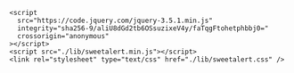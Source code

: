 <!-- Sweet Alert c40-->
    <script
      src="https://code.jquery.com/jquery-3.5.1.min.js"
      integrity="sha256-9/aliU8dGd2tb6OSsuzixeV4y/faTqgFtohetphbbj0="
      crossorigin="anonymous"
    ></script>
    <script src="./lib/sweetalert.min.js"></script>
    <link rel="stylesheet" type="text/css" href="./lib/sweetalert.css" />
